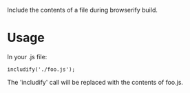 Include the contents of a file during browserify build.

Usage
=====

In your .js file:

    includify('./foo.js');

The 'includify' call will be replaced with the contents of foo.js.
